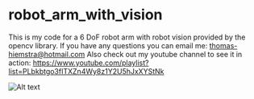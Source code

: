 # robot_arm_with_vision
This is my code for a 6 DoF robot arm with robot vision provided by the opencv library. 
If you have any questions you can email me: thomas-hiemstra@hotmail.com
Also check out my youtube channel to see it in action:
https://www.youtube.com/playlist?list=PLbkbtgo3fITXZn4Wy8z1Y2U5hJxXYStNk


![Alt text](animation.gif "The arm")
